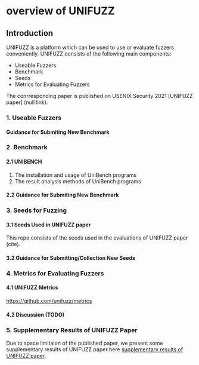# overview of UNIFUZZ


## Introduction

UNIFUZZ is a platform which can be used to use or evaluate fuzzers conveniently.
UNIFUZZ consists of the following main components:
- Useable Fuzzers
- Benchmark
- Seeds
- Metrics for Evaluating Fuzzers






The conrresponding paper is published on USENIX Security 2021 [UNIFUZZ paper] (null link). 



### 1. Useable Fuzzers



#### Guidance for Submiting New Benchmark




### 2. Benchmark 


####  2.1 UNIBENCH

1. The installation and usage of UniBench programs
2. The result analysis methods of UniBench programs 


#### 2.2 Guidance for Submiting New Benchmark



### 3. Seeds for Fuzzing


#### 3.1 Seeds Used in UNIFUZZ paper
This repo consists of the seeds used in the evaluations of UNIFUZZ paper (cite).



#### 3.2 Guidance for Submitting/Collection New Seeds




### 4. Metrics for Evaluating Fuzzers


#### 4.1 UNIFUZZ Metrics
https://github.com/unifuzz/metrics


#### 4.2 Discussion (TODO)




### 5. Supplementary Results of UNIFUZZ Paper
Due to space limitaion of the published paper, we present some supplementary results of UNIFUZZ paper here [supplementary results of UNIFUZZ paper](https://github.com/unifuzz/supplementary_results).




































